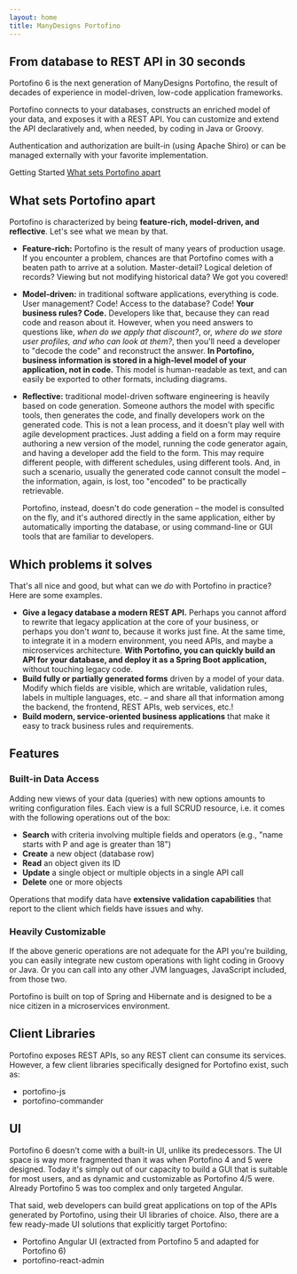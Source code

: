 ```yaml
---
layout: home
title: ManyDesigns Portofino
---
```


## From database to REST API in 30 seconds

Portofino 6 is the next generation of ManyDesigns Portofino, the result of decades of experience in model-driven, 
low-code application frameworks.

Portofino connects to your databases, constructs an enriched model of your data, and exposes it with a REST API. You can
customize and extend the API declaratively and, when needed, by coding in Java or Groovy.

Authentication and authorization are built-in (using Apache Shiro) or can be managed externally with your favorite 
implementation.

<a class="btn btn-primary" role="button">Getting Started</a> 
<a class="btn btn-secondary" role="button" href="#what-sets-portofino-apart">What sets Portofino apart</a>

## What sets Portofino apart

Portofino is characterized by being **feature-rich, model-driven, and reflective**. Let's see what we mean by that.

* **Feature-rich:** Portofino is the result of many years of production usage. If you encounter a problem, chances are 
  that Portofino comes with a beaten path to arrive at a solution. Master-detail? Logical deletion of records? 
  Viewing but not modifying historical data? We got you covered!
* **Model-driven:** in traditional software applications, everything is code. User management? Code! Access to the 
  database? Code! **Your business rules? Code.** Developers like that, because they can read code and reason about it. 
  However, when you need answers to questions like, *when do we apply that discount?*, or, *where do we store user profiles, 
  and who can look at them?*, then you'll need a developer to "decode the code" and reconstruct the answer.
  **In Portofino, business information is stored in a high-level model of your application, not in code.** This model
  is human-readable as text, and can easily be exported to other formats, including diagrams.
* **Reflective:** traditional model-driven software engineering is heavily based on code generation. Someone authors the
  model with specific tools, then generates the code, and finally developers work on the generated code.
  This is not a lean process, and it doesn't play well with agile development practices. Just adding a field on a form
  may require authoring a new version of the model, running the code generator again, and having a developer add the 
  field to the form. This may require different people, with different schedules, using different tools. 
  And, in such a scenario, usually the generated code cannot consult the model – the information, again, is lost, too
  "encoded" to be practically retrievable.
  
  Portofino, instead, doesn't do code generation – the model is consulted on the fly, and it's authored directly in the
  same application, either by automatically importing the database, or using command-line or GUI tools that are
  familiar to developers.

## Which problems it solves

That's all nice and good, but what can we *do* with Portofino in practice? Here are some examples.

* **Give a legacy database a modern REST API.** Perhaps you cannot afford to rewrite that legacy application at the core
  of your business, or perhaps you don't *want* to, because it works just fine. At the same time, to integrate it in a 
  modern environment, you need APIs, and maybe a microservices architecture. **With Portofino, you can quickly 
  build an API for your database, and deploy it as a Spring Boot application,** without touching legacy code.
* **Build fully or partially generated forms** driven by a model of your data. Modify which fields are visible, which 
  are writable, validation rules, labels in multiple languages, etc. – and share all that information among the backend, 
  the frontend, REST APIs, web services, etc.!
* **Build modern, service-oriented business applications** that make it easy to track business rules and requirements.

## Features

### Built-in Data Access

Adding new views of your data (queries) with new options amounts to writing configuration files. Each view is a full
SCRUD resource, i.e. it comes with the following operations out of the box:
- **Search** with criteria involving multiple fields and operators (e.g., "name starts with P and age is greater than 18")
- **Create** a new object (database row)
- **Read** an object given its ID
- **Update** a single object or multiple objects in a single API call
- **Delete** one or more objects

Operations that modify data have **extensive validation capabilities** that report to the client which fields have issues and why.

### Heavily Customizable

If the above generic operations are not adequate for the API you're building, you can easily integrate new custom 
operations with light coding in Groovy or Java. Or you can call into any other JVM languages, JavaScript included, 
from those two.

Portofino is built on top of Spring and Hibernate and is designed to be a nice citizen in a microservices environment.

## Client Libraries

Portofino exposes REST APIs, so any REST client can consume its services. However, a few client libraries specifically
designed for Portofino exist, such as:

 * portofino-js
 * portofino-commander

## UI

Portofino 6 doesn't come with a built-in UI, unlike its predecessors. The UI space is way more fragmented than it was 
when Portofino 4 and 5 were designed. Today it's simply out of our capacity to build a GUI that is suitable for most
users, and as dynamic and customizable as Portofino 4/5 were. Already Portofino 5 was too complex and only targeted 
Angular.

That said, web developers can build great applications on top of the APIs generated by Portofino, using their UI
libraries of choice. Also, there are a few ready-made UI solutions that explicitly target Portofino:
 * Portofino Angular UI (extracted from Portofino 5 and adapted for Portofino 6)
 * portofino-react-admin 
